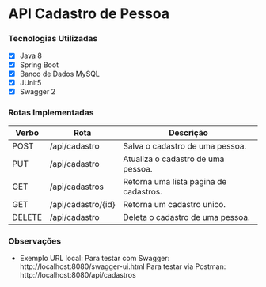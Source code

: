 # API Cadastro de Pessoa
### Tecnologias Utilizadas

- [x] Java 8
- [x] Spring Boot
- [x] Banco de Dados MySQL
- [x] JUnit5
- [x] Swagger 2

### Rotas Implementadas

| Verbo  | Rota              | Descrição                             |
|--------|-------------------|---------------------------------------|
| POST   | /api/cadastro     | Salva o cadastro de uma pessoa.       |
| PUT    | /api/cadastro     | Atualiza o cadastro de uma pessoa.    |
| GET    | /api/cadastros    | Retorna uma lista pagina de cadastros.| 
| GET    | /api/cadastro/{id}| Retorna um cadastro unico.            |
| DELETE | /api/cadastro     | Deleta o cadastro de uma pessoa.      |

### Observações

- Exemplo URL local: 
	Para testar com Swagger: http://localhost:8080/swagger-ui.html
	Para testar via Postman: http://localhost:8080/api/cadastros
